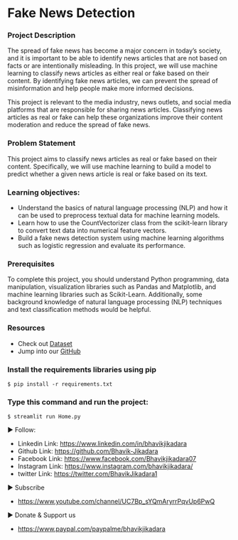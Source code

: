 # Fake News Detection
### Project Description
The spread of fake news has become a major concern in today’s society, and it is important to be able to identify news articles that are not based on facts or are intentionally misleading. In this project, we will use machine learning to classify news articles as either real or fake based on their content. By identifying fake news articles, we can prevent the spread of misinformation and help people make more informed decisions.

This project is relevant to the media industry, news outlets, and social media platforms that are responsible for sharing news articles. Classifying news articles as real or fake can help these organizations improve their content moderation and reduce the spread of fake news.

### Problem Statement
This project aims to classify news articles as real or fake based on their content. Specifically, we will use machine learning to build a model to predict whether a given news article is real or fake based on its text.

### Learning objectives:
* Understand the basics of natural language processing (NLP) and how it can be used to preprocess textual data for machine learning models.
* Learn how to use the CountVectorizer class from the scikit-learn library to convert text data into numerical feature vectors.
* Build a fake news detection system using machine learning algorithms such as logistic regression and evaluate its performance.

### Prerequisites
To complete this project, you should understand Python programming, data manipulation, visualization libraries such as Pandas and Matplotlib, and machine learning libraries such as Scikit-Learn. Additionally, some background knowledge of natural language processing (NLP) techniques and text classification methods would be helpful.

### Resources
- Check out  [Dataset](https://www.kaggle.com/datasets/bhavikjikadara/fake-news-detection)
- Jump into our [GitHub](https://github.com/Bhavik-Jikadara/Fake-News-Detection)

### Install the requirements libraries using pip
    $ pip install -r requirements.txt

### Type this command and run the project:
    $ streamlit run Home.py


► Follow:
* Linkedin Link: https://www.linkedin.com/in/bhavikjikadara
* Github Link: https://github.com/Bhavik-Jikadara
* Facebook Link: https://www.facebook.com/Bhavikjikadara07
* Instagram Link: https://www.instagram.com/bhavikjikadara/
* twitter Link: https://twitter.com/BhavikJikadara1

►  Subscribe
* https://www.youtube.com/channel/UC7Bp_sYQmAryrrPqvUp6PwQ

►  Donate & Support us
* https://www.paypal.com/paypalme/bhavikjikadara

